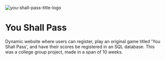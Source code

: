 ![you-shall-pass-title-logo](https://i.imgur.com/G5WZKC6.png)
# You Shall Pass
Dynamic website where users can register, play an original game titled 'You Shall Pass', and have their scores be registered in an SQL database.
This was a college group project, made in a span of 10 weeks.
